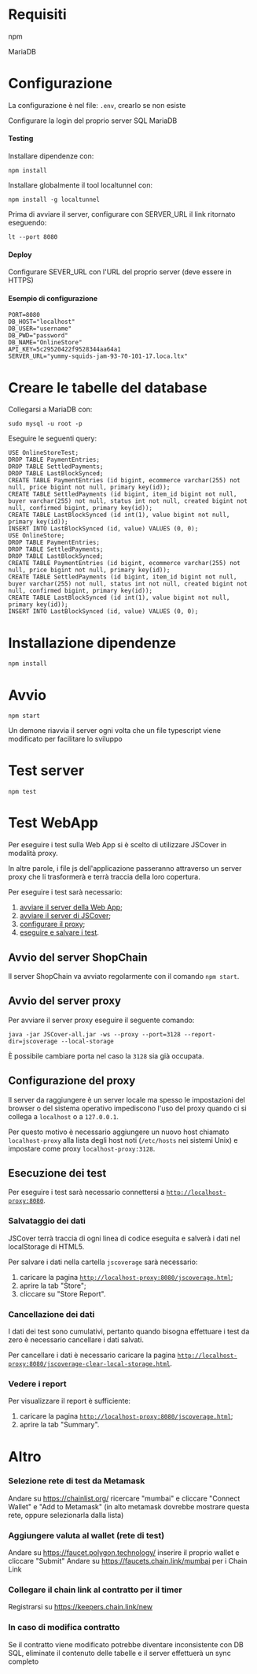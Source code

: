 # Requisiti
npm

MariaDB

# Configurazione
La configurazione è nel file: `.env`, crearlo se non esiste

Configurare la login del proprio server SQL MariaDB

#### Testing
Installare dipendenze con:

`npm install`

Installare globalmente il tool localtunnel con:

`npm install -g localtunnel`

Prima di avviare il server, configurare con SERVER_URL il link ritornato eseguendo:

`lt --port 8080`

#### Deploy
Configurare SEVER_URL con l'URL del proprio server (deve essere in HTTPS)

#### Esempio di configurazione
```
PORT=8080
DB_HOST="localhost"
DB_USER="username"
DB_PWD="password"
DB_NAME="OnlineStore"
API_KEY=5c29520422f9528344aa64a1
SERVER_URL="yummy-squids-jam-93-70-101-17.loca.ltx"
```

# Creare le tabelle del database
Collegarsi a MariaDB con:

`sudo mysql -u root -p`

Eseguire le seguenti query:

```
USE OnlineStoreTest;
DROP TABLE PaymentEntries;
DROP TABLE SettledPayments;
DROP TABLE LastBlockSynced;
CREATE TABLE PaymentEntries (id bigint, ecommerce varchar(255) not null, price bigint not null, primary key(id));
CREATE TABLE SettledPayments (id bigint, item_id bigint not null, buyer varchar(255) not null, status int not null, created bigint not null, confirmed bigint, primary key(id));
CREATE TABLE LastBlockSynced (id int(1), value bigint not null, primary key(id));
INSERT INTO LastBlockSynced (id, value) VALUES (0, 0);
USE OnlineStore;
DROP TABLE PaymentEntries;
DROP TABLE SettledPayments;
DROP TABLE LastBlockSynced;
CREATE TABLE PaymentEntries (id bigint, ecommerce varchar(255) not null, price bigint not null, primary key(id));
CREATE TABLE SettledPayments (id bigint, item_id bigint not null, buyer varchar(255) not null, status int not null, created bigint not null, confirmed bigint, primary key(id));
CREATE TABLE LastBlockSynced (id int(1), value bigint not null, primary key(id));
INSERT INTO LastBlockSynced (id, value) VALUES (0, 0);
```

# Installazione dipendenze
`npm install`

# Avvio
`npm start`

Un demone riavvia il server ogni volta che un file typescript viene modificato per facilitare lo sviluppo

# Test server
`npm test`

# Test WebApp
Per eseguire i test sulla Web App si è scelto di utilizzare JSCover in modalità proxy.

In altre parole, i file js dell'applicazione passeranno attraverso un server proxy che li trasformerà e terrà traccia della loro copertura.

Per eseguire i test sarà necessario:
1. [avviare il server della Web App](##avvio-del-server-shopchain);
2. [avviare il server di JSCover](##avvio-del-server-proxy);
3. [configurare il proxy](##configurazione-del-proxy);
4. [eseguire e salvare i test](##esecuzione-dei-test).


## Avvio del server ShopChain
Il server ShopChain va avviato regolarmente con il comando `npm start`.

## Avvio del server proxy
Per avviare il server proxy eseguire il seguente comando:

`java -jar JSCover-all.jar -ws --proxy --port=3128 --report-dir=jscoverage --local-storage`

È possibile cambiare porta nel caso la `3128` sia già occupata.

## Configurazione del proxy
Il server da raggiungere è un server locale ma spesso le impostazioni del browser o del sistema operativo impediscono l'uso del proxy quando ci si collega a `localhost` o a `127.0.0.1`.

Per questo motivo è necessario aggiungere un nuovo host chiamato `localhost-proxy` alla lista degli host noti (`/etc/hosts` nei sistemi Unix) e impostare come proxy `localhost-proxy:3128`.

## Esecuzione dei test
Per eseguire i test sarà necessario connettersi a [`http://localhost-proxy:8080`](http://localhost-proxy:8080).

### Salvataggio dei dati
JSCover terrà traccia di ogni linea di codice eseguita e salverà i dati nel localStorage di HTML5.

Per salvare i dati nella cartella `jscoverage` sarà necessario:
1. caricare la pagina [`http://localhost-proxy:8080/jscoverage.html`](http://localhost-proxy:8080/jscoverage.html);
2. aprire la tab "Store";
3. cliccare su "Store Report".

### Cancellazione dei dati
I dati dei test sono cumulativi, pertanto quando bisogna effettuare i test da zero è necessario cancellare i dati salvati.

Per cancellare i dati è necessario caricare la pagina [`http://localhost-proxy:8080/jscoverage-clear-local-storage.html`](http://localhost-proxy:8080/jscoverage-clear-local-storage.html).

### Vedere i report
Per visualizzare il report è sufficiente:
1. caricare la pagina [`http://localhost-proxy:8080/jscoverage.html`](http://localhost-proxy:8080/jscoverage.html);
2. aprire la tab "Summary".

# Altro
### Selezione rete di test da Metamask
Andare su https://chainlist.org/ ricercare "mumbai" e cliccare "Connect Wallet" e "Add to Metamask" (in alto metamask dovrebbe mostrare questa rete, oppure selezionarla dalla lista)

### Aggiungere valuta al wallet (rete di test)
Andare su https://faucet.polygon.technology/ inserire il proprio wallet e cliccare "Submit"
Andare su https://faucets.chain.link/mumbai per i Chain Link

### Collegare il chain link al contratto per il timer
Registrarsi su https://keepers.chain.link/new

### In caso di modifica contratto
Se il contratto viene modificato potrebbe diventare inconsistente con DB SQL, eliminate il contenuto delle tabelle e il server effettuerà un sync completo
